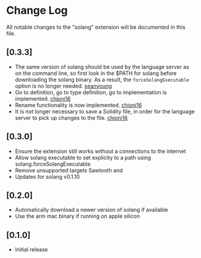 # Change Log

All notable changes to the "solang" extension will be documented in this file.

## [0.3.3]

- The same version of solang should be used by the language server as on the command line,
  so first look in the $PATH for solang before downloading the solang binary. As a result, the
  `forceSolangExecutable` option is no longer needed. [seanyoung](https://github.com/seanyoung)
- Go to definition, go to type definition, go to implementation is implemented. [chioni16](https://github.com/chioni16)
- Rename functionality is now implemented. [chioni16](https://github.com/chioni16)
- It is not longer necessary to save a Solidity file, in order for the language server to pick
  up changes to the file. [chioni16](https://github.com/chioni16)

## [0.3.0]

- Ensure the extension still works without a connections to the internet
- Allow solang executable to set explicity to a path using
  solang.forceSolangExecutable
- Remove unsupported targets Sawtooth and
- Updates for solang v0.1.10

## [0.2.0]

- Automatically download a newer version of solang if available
- Use the arm mac binary if running on apple silicon

## [0.1.0]

- Initial release
